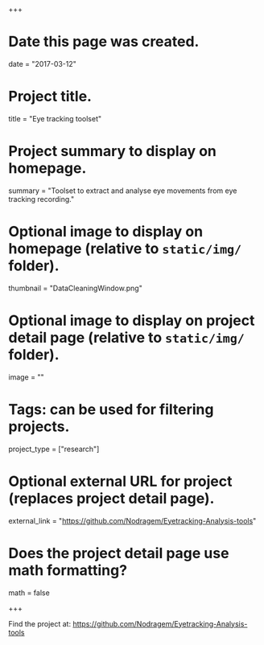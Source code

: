 +++
# Date this page was created.
date = "2017-03-12"

# Project title.
title = "Eye tracking toolset"

# Project summary to display on homepage.
summary = "Toolset to extract and analyse eye movements from eye tracking recording."

# Optional image to display on homepage (relative to `static/img/` folder).
thumbnail = "DataCleaningWindow.png"

# Optional image to display on project detail page (relative to `static/img/` folder).
image = ""

# Tags: can be used for filtering projects.
project_type = ["research"]

# Optional external URL for project (replaces project detail page).
external_link = "https://github.com/Nodragem/Eyetracking-Analysis-tools"

# Does the project detail page use math formatting?
math = false

+++

Find the project at: https://github.com/Nodragem/Eyetracking-Analysis-tools
